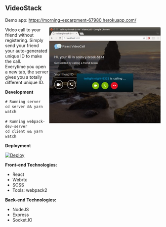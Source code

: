 ## VideoStack
Demo app: https://morning-escarpment-67980.herokuapp.com/  

<img align="right" width="360" src="https://raw.githubusercontent.com/maaz28/VideoStack/master/docs/ss1.jpg"  alt =" " style="border: solid 1px #d4d4d4" />
  
Video call to your friend without registering. 
Simply send your friend your auto-generated unique ID to make the call.  
Everytime you open a new tab, the server gives you a totally different unique ID.

**Development**

```
# Running server
cd server && yarn watch

# Running webpack-dev-server
cd client && yarn watch
```

**Deployment**

[![Deploy](https://www.herokucdn.com/deploy/button.svg)](https://heroku.com/deploy?template=https://github.com/maaz28/VideoStack/tree/production)

**Front-end Technologies:**
- React
- Webrtc
- SCSS
- Tools: webpack2

**Back-end Technologies:**
- NodeJS
- Express
- Socket.IO

